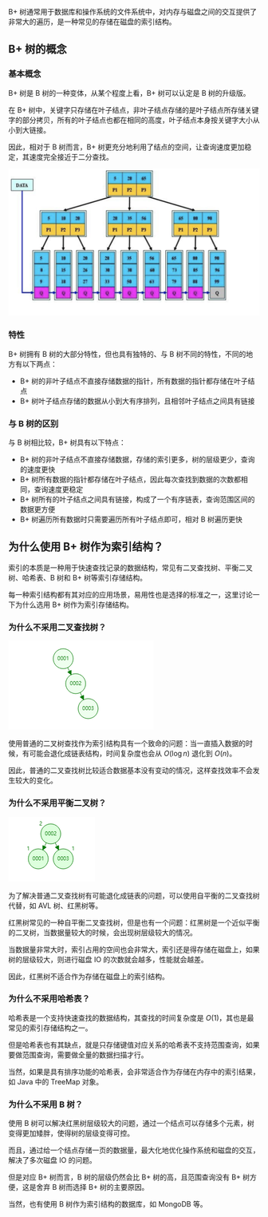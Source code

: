 
B+ 树通常用于数据库和操作系统的文件系统中，对内存与磁盘之间的交互提供了非常大的遍历，是一种常见的存储在磁盘的索引结构。

<!--more-->

## B+ 树的概念

### 基本概念

B+ 树是 B 树的一种变体，从某个程度上看，B+ 树可以认定是 B 树的升级版。

在 B+ 树中，关键字只存储在叶子结点，非叶子结点存储的是叶子结点所存储关键字的部分拷贝，所有的叶子结点也都在相同的高度，叶子结点本身按关键字大小从小到大链接。

因此，相对于 B 树而言，B+ 树更充分地利用了结点的空间，让查询速度更加稳定，其速度完全接近于二分查找。

![B+ 树结构](assets/B+树结构.png)

### 特性

B+ 树拥有 B 树的大部分特性，但也具有独特的、与 B 树不同的特性，不同的地方有以下两点：

- B+ 树的非叶子结点不直接存储数据的指针，所有数据的指针都存储在叶子结点
- B+ 树叶子结点存储的数据从小到大有序排列，且相邻叶子结点之间具有链接

### 与 B 树的区别

与 B 树相比较，B+ 树具有以下特点：

- B+ 树的非叶子结点不直接存储数据，存储的索引更多，树的层级更少，查询的速度更快
- B+ 树所有数据的指针都存储在叶子结点，因此每次查找到数据的次数都相同，查询速度更稳定
- B+ 树所有的叶子结点之间具有链接，构成了一个有序链表，查询范围区间的数据更方便
- B+ 树遍历所有数据时只需要遍历所有叶子结点即可，相对 B 树遍历更快

## 为什么使用 B+ 树作为索引结构？

索引的本质是一种用于快速查找记录的数据结构，常见有二叉查找树、平衡二叉树、哈希表、B 树和 B+ 树等索引存储结构。

每一种索引结构都有其对应的应用场景，易用性也是选择的标准之一，这里讨论一下为什么选用 B+ 树作为索引存储结构。

### 为什么不采用二叉查找树？

![二叉查找树索引](assets/二叉查找树索引.png)

使用普通的二叉树查找作为索引结构具有一个致命的问题：当一直插入数据的时候，有可能会退化成链表结构，时间复杂度也会从 $O(\log n)$ 退化到 $O(n)$。

因此，普通的二叉查找树比较适合数据基本没有变动的情况，这样查找效率不会发生较大的变化。

### 为什么不采用平衡二叉树？

![平衡二叉树索引](assets/平衡二叉树索引.png)

为了解决普通二叉查找树有可能退化成链表的问题，可以使用自平衡的二叉查找树代替，如 AVL 树、红黑树等。

红黑树常见的一种自平衡二叉查找树，但是也有一个问题：红黑树是一个近似平衡的二叉树，当数据量较大的时候，会出现树层级较大的情况。

当数据量非常大时，索引占用的空间也会非常大，索引还是得存储在磁盘上，如果树的层级较大，则进行磁盘 IO 的次数就会越多，性能就会越差。

因此，红黑树不适合作为存储在磁盘上的索引结构。

### 为什么不采用哈希表？

哈希表是一个支持快速查找的数据结构，其查找的时间复杂度是 $O(1)$，其也是最常见的索引存储结构之一。

但是哈希表也有其缺点，就是只存储键值对应关系的哈希表不支持范围查询，如果要做范围查询，需要做全量的数据扫描才行。

当然，如果是具有排序功能的哈希表，会非常适合作为存储在内存中的索引结果，如 Java 中的 TreeMap 对象。

### 为什么不采用 B 树？

使用 B 树可以解决红黑树层级较大的问题，通过一个结点可以存储多个元素，树变得更加矮胖，使得树的层级变得可控。

而且，通过给一个结点存储一页的数据量，最大化地优化操作系统和磁盘的交互，解决了多次磁盘 IO 的问题。

但是对应 B+ 树而言，B 树的层级仍然会比 B+ 树的高，且范围查询没有 B+ 树方便，这是舍弃 B 树而选择 B+ 树的主要原因。

当然，也有使用 B 树作为索引结构的数据库，如 MongoDB 等。

